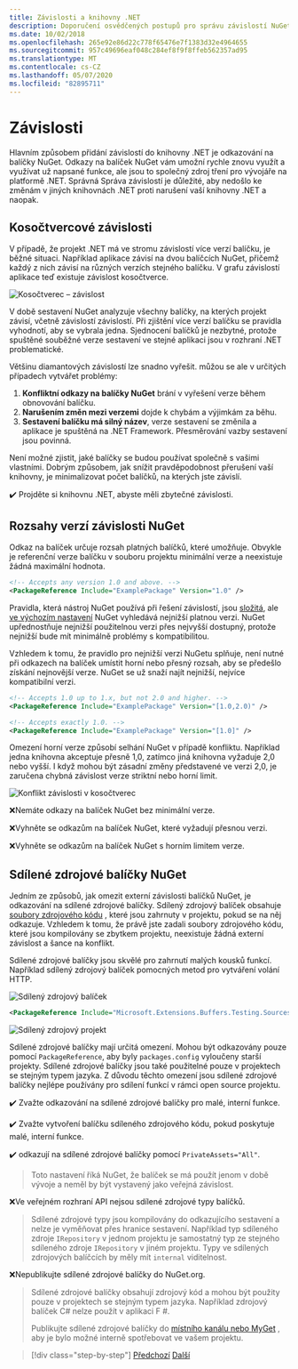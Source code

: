 ```yaml
---
title: Závislosti a knihovny .NET
description: Doporučení osvědčených postupů pro správu závislostí NuGet v knihovnách .NET.
ms.date: 10/02/2018
ms.openlocfilehash: 265e92e86d22c778f65476e7f1383d32e4964655
ms.sourcegitcommit: 957c49696eaf048c284ef8f9f8ffeb562357ad95
ms.translationtype: MT
ms.contentlocale: cs-CZ
ms.lasthandoff: 05/07/2020
ms.locfileid: "82895711"
---
```

# <a name="dependencies"></a>Závislosti

Hlavním způsobem přidání závislostí do knihovny .NET je odkazování na balíčky NuGet. Odkazy na balíček NuGet vám umožní rychle znovu využít a využívat už napsané funkce, ale jsou to společný zdroj tření pro vývojáře na platformě .NET. Správná Správa závislostí je důležité, aby nedošlo ke změnám v jiných knihovnách .NET proti narušení vaší knihovny .NET a naopak.

## <a name="diamond-dependencies"></a>Kosočtvercové závislosti

V případě, že projekt .NET má ve stromu závislostí více verzí balíčku, je běžné situaci. Například aplikace závisí na dvou balíčcích NuGet, přičemž každý z nich závisí na různých verzích stejného balíčku. V grafu závislostí aplikace teď existuje závislost kosočtverce.

![Kosočtverec – závislost](./media/dependencies/diamond-dependency.png "Kosočtverec – závislost")

V době sestavení NuGet analyzuje všechny balíčky, na kterých projekt závisí, včetně závislostí závislostí. Při zjištění více verzí balíčku se pravidla vyhodnotí, aby se vybrala jedna. Sjednocení balíčků je nezbytné, protože spuštěné souběžné verze sestavení ve stejné aplikaci jsou v rozhraní .NET problematické.

Většinu diamantových závislostí lze snadno vyřešit. můžou se ale v určitých případech vytvářet problémy:

1. **Konfliktní odkazy na balíčky NuGet** brání v vyřešení verze během obnovování balíčku.
2. **Narušením změn mezi verzemi** dojde k chybám a výjimkám za běhu.
3. **Sestavení balíčku má silný název**, verze sestavení se změnila a aplikace je spuštěná na .NET Framework. Přesměrování vazby sestavení jsou povinná.

Není možné zjistit, jaké balíčky se budou používat společně s vašimi vlastními. Dobrým způsobem, jak snížit pravděpodobnost přerušení vaší knihovny, je minimalizovat počet balíčků, na kterých jste závislí.

✔️ Projděte si knihovnu .NET, abyste měli zbytečné závislosti.

## <a name="nuget-dependency-version-ranges"></a>Rozsahy verzí závislosti NuGet

Odkaz na balíček určuje rozsah platných balíčků, které umožňuje. Obvykle je referenční verze balíčku v souboru projektu minimální verze a neexistuje žádná maximální hodnota.

```xml
<!-- Accepts any version 1.0 and above. -->
<PackageReference Include="ExamplePackage" Version="1.0" />
```

Pravidla, která nástroj NuGet používá při řešení závislostí, jsou [složitá](/nuget/consume-packages/dependency-resolution), ale [ve výchozím nastavení](/nuget/consume-packages/install-use-packages-visual-studio#install-and-update-options) NuGet vyhledává nejnižší platnou verzi. NuGet upřednostňuje nejnižší použitelnou verzi přes nejvyšší dostupný, protože nejnižší bude mít minimálně problémy s kompatibilitou.

Vzhledem k tomu, že pravidlo pro nejnižší verzi NuGetu splňuje, není nutné při odkazech na balíček umístit horní nebo přesný rozsah, aby se předešlo získání nejnovější verze. NuGet se už snaží najít nejnižší, nejvíce kompatibilní verzi.

```xml
<!-- Accepts 1.0 up to 1.x, but not 2.0 and higher. -->
<PackageReference Include="ExamplePackage" Version="[1.0,2.0)" />

<!-- Accepts exactly 1.0. -->
<PackageReference Include="ExamplePackage" Version="[1.0]" />
```

Omezení horní verze způsobí selhání NuGet v případě konfliktu. Například jedna knihovna akceptuje přesně 1,0, zatímco jiná knihovna vyžaduje 2,0 nebo vyšší. I když mohou být zásadní změny představené ve verzi 2,0, je zaručena chybná závislost verze striktní nebo horní limit.

![Konflikt závislosti v kosočtverec](./media/dependencies/diamond-dependency-conflict.png "Konflikt závislosti v kosočtverec")

❌Nemáte odkazy na balíček NuGet bez minimální verze.

❌Vyhněte se odkazům na balíček NuGet, které vyžadují přesnou verzi.

❌Vyhněte se odkazům na balíček NuGet s horním limitem verze.

## <a name="nuget-shared-source-packages"></a>Sdílené zdrojové balíčky NuGet

Jedním ze způsobů, jak omezit externí závislosti balíčků NuGet, je odkazování na sdílené zdrojové balíčky. Sdílený zdrojový balíček obsahuje [soubory zdrojového kódu](/nuget/reference/nuspec#including-content-files) , které jsou zahrnuty v projektu, pokud se na něj odkazuje. Vzhledem k tomu, že právě jste zadali soubory zdrojového kódu, které jsou kompilovány se zbytkem projektu, neexistuje žádná externí závislost a šance na konflikt.

Sdílené zdrojové balíčky jsou skvělé pro zahrnutí malých kousků funkcí. Například sdílený zdrojový balíček pomocných metod pro vytváření volání HTTP.

![Sdílený zdrojový balíček](./media/dependencies/shared-source-package.png "Sdílený zdrojový balíček")

```xml
<PackageReference Include="Microsoft.Extensions.Buffers.Testing.Sources" PrivateAssets="All" Version="1.0" />
```

![Sdílený zdrojový projekt](./media/dependencies/shared-source-project.png "Sdílený zdrojový projekt")

Sdílené zdrojové balíčky mají určitá omezení. Mohou být odkazovány pouze pomocí `PackageReference`, aby byly `packages.config` vyloučeny starší projekty. Sdílené zdrojové balíčky jsou také použitelné pouze v projektech se stejným typem jazyka. Z důvodu těchto omezení jsou sdílené zdrojové balíčky nejlépe používány pro sdílení funkcí v rámci open source projektu.

✔️ Zvažte odkazování na sdílené zdrojové balíčky pro malé, interní funkce.

✔️ Zvažte vytvoření balíčku sdíleného zdrojového kódu, pokud poskytuje malé, interní funkce.

✔️ odkazují na sdílené zdrojové balíčky pomocí `PrivateAssets="All"`.

> Toto nastavení říká NuGet, že balíček se má použít jenom v době vývoje a neměl by být vystavený jako veřejná závislost.

❌Ve veřejném rozhraní API nejsou sdílené zdrojové typy balíčků.

> Sdílené zdrojové typy jsou kompilovány do odkazujícího sestavení a nelze je vyměňovat přes hranice sestavení. Například typ sdíleného zdroje `IRepository` v jednom projektu je samostatný typ ze stejného sdíleného zdroje `IRepository` v jiném projektu. Typy ve sdílených zdrojových balíčcích by měly mít `internal` viditelnost.

❌Nepublikujte sdílené zdrojové balíčky do NuGet.org.

> Sdílené zdrojové balíčky obsahují zdrojový kód a mohou být použity pouze v projektech se stejným typem jazyka. Například zdrojový balíček C# nelze použít v aplikaci F #.
>
> Publikujte sdílené zdrojové balíčky do [místního kanálu nebo MyGet](./publish-nuget-package.md) , aby je bylo možné interně spotřebovat ve vašem projektu.

>[!div class="step-by-step"]
>[Předchozí](nuget.md)
>[Další](sourcelink.md)
